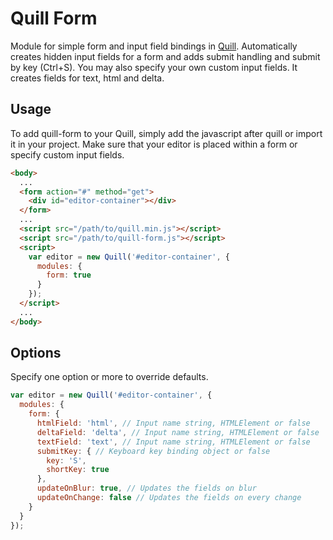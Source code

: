 # Quill Form
Module for simple form and input field bindings in [Quill](https://github.com/quilljs/quill). Automatically creates hidden input fields for a form and adds submit handling and submit by key (Ctrl+S). You may also specify your own custom input fields. It creates fields for text, html and delta.
 
## Usage
To add quill-form to your Quill, simply add the javascript after quill or import it in your project. Make sure that your editor is placed within a form or specify custom input fields.

```html
<body>
  ...
  <form action="#" method="get">
    <div id="editor-container"></div>
  </form>
  ...
  <script src="/path/to/quill.min.js"></script>
  <script src="/path/to/quill-form.js"></script>
  <script>
    var editor = new Quill('#editor-container', {
      modules: {
        form: true
      }
    });
  </script>
  ...
</body>
```
 
## Options
Specify one option or more to override defaults.

```javascript
var editor = new Quill('#editor-container', {
  modules: {
    form: {
      htmlField: 'html', // Input name string, HTMLElement or false
      deltaField: 'delta', // Input name string, HTMLElement or false
      textField: 'text', // Input name string, HTMLElement or false
      submitKey: { // Keyboard key binding object or false
        key: 'S',
        shortKey: true
      },
      updateOnBlur: true, // Updates the fields on blur
      updateOnChange: false // Updates the fields on every change
    }
  }
});
```